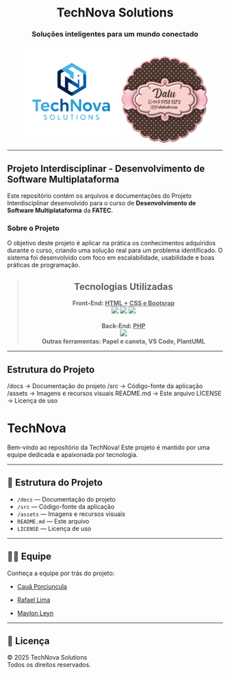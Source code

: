 <h1 align="center">TechNova Solutions</h1> 
<h3 align="center">Soluções inteligentes para um mundo conectado</h3>  

<div align="center">


<img width="45%" src="img/logotech.png">
<img width="40%" src="img/logodalu.png">

</div>
 
---
 
## **Projeto Interdisciplinar - Desenvolvimento de Software Multiplataforma**

 
Este repositório contém os arquivos e documentações do Projeto Interdisciplinar desenvolvido para o curso de **Desenvolvimento de Software Multiplataforma** da **FATEC**.
 
### **Sobre o Projeto**
    
O objetivo deste projeto é aplicar na prática os conhecimentos adquiridos durante o curso, criando uma solução real para um problema identificado. O sistema foi desenvolvido com foco em escalabilidade, usabilidade e boas práticas de programação.
 
> ## <div align=center>**Tecnologias Utilizadas**</div> 
> <div align=center><b>Front-End: <u>HTML + CSS e Bootsrap</u></b></div>
><div align="center">
><img  width="50px" src="https://camo.githubusercontent.com/ebe0d1c7160f3845c251ae204ba90b58c8106a0a0e31abc61405c7359e00ca38/68747470733a2f2f63646e2e6a7364656c6976722e6e65742f67682f64657669636f6e732f64657669636f6e406c61746573742f69636f6e732f68746d6c352f68746d6c352d6f726967696e616c2e737667">
><img width="50px" src="https://camo.githubusercontent.com/b2ddff690e2f9a813be2162d704aace70a00e5014e52b500481acec796829734/68747470733a2f2f63646e2e6a7364656c6976722e6e65742f67682f64657669636f6e732f64657669636f6e406c61746573742f69636f6e732f626f6f7473747261702f626f6f7473747261702d6f726967696e616c2d776f72646d61726b2e737667">
><img width="50px" src="https://camo.githubusercontent.com/693dc250d1c982bee56e759187ec3612558051fc57b8ea31146d6138871357aa/68747470733a2f2f63646e2e6a7364656c6976722e6e65742f67682f64657669636f6e732f64657669636f6e406c61746573742f69636f6e732f637373332f637373332d6f726967696e616c2e737667"></div><br>
><div align=center><b>Back-End: <u>PHP</u></b></div>
><div align="center">
><img width="18%" src="https://www.php.net/images/logos/new-php-logo.svg">
></div>
><div align=center><b>Outras ferramentas: Papel e caneta, VS Code, PlantUML</b></div> 
 
---
 
## Estrutura do Projeto

/docs → Documentação do projeto
/src → Código-fonte da aplicação
/assets → Imagens e recursos visuais
README.md → Este arquivo
LICENSE → Licença de uso

# TechNova

Bem-vindo ao repositório da TechNova! Este projeto é mantido por uma equipe dedicada e apaixonada por tecnologia.

---

## 📁 Estrutura do Projeto

- `/docs` — Documentação do projeto  
- `/src` — Código-fonte da aplicação  
- `/assets` — Imagens e recursos visuais  
- `README.md` — Este arquivo  
- `LICENSE` — Licença de uso

---

## 👨‍💻 Equipe

Conheça a equipe por trás do projeto:

- [Cauã Porciuncula](https://github.com/Khaleb457)

- [Rafael Lima](https://github.com/RafaelGoncalves-bit)
- [Maylon Leyn](https://github.com/maylonhenriqueleyn)


---

## 📄 Licença

© 2025 TechNova Solutions  
Todos os direitos reservados.
